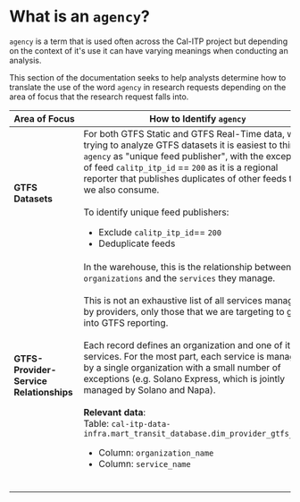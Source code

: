 # What is an `agency`?
`agency` is a term that is used often across the Cal-ITP project but depending on the context of it's use it can have varying meanings when conducting an analysis.

This section of the documentation seeks to help analysts determine how to translate the use of the word `agency` in research requests depending on the area of focus that the research request falls into.

| <span style="white-space: nowrap;">Area of Focus</span> | How to Identify `agency` |
| -------- | -------- |
| **GTFS Datasets** | For both GTFS Static and GTFS Real-Time data, when trying to analyze GTFS datasets it is easiest to think of `agency` as "unique feed publisher", with the exception of feed `calitp_itp_id` == `200` as it is a regional reporter that publishes duplicates of other feeds that we also consume.<br/><br/>To identify unique feed publishers:<ul><li>Exclude `calitp_itp_id`== `200`</li><li>Deduplicate feeds</li></ul> |
| **GTFS-Provider-Service Relationships** | In the warehouse, this is the relationship between `organizations` and the `services` they manage. <br/><br/>This is not an exhaustive list of all services managed by providers, only those that we are targeting to get into GTFS reporting.<br/><br/>Each record defines an organization and one of it's services. For the most part, each service is managed by a single organization with a small number of exceptions (e.g. Solano Express, which is jointly managed by Solano and Napa).<br/><br/>**Relevant data**:<br/>Table: `cal-itp-data-infra.mart_transit_database.dim_provider_gtfs_data`<ul><li>Column: `organization_name`</li><li>Column: `service_name`</li><br/>
